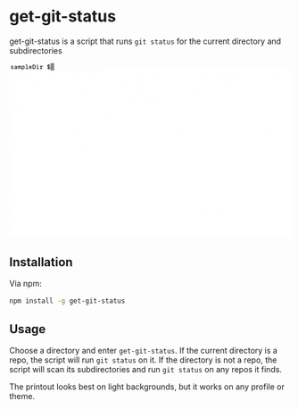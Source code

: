 # get-git-status

get-git-status is a script that runs ```git status``` for the current directory and subdirectories

![get-git-status](g-g-s.gif)

## Installation

Via npm:

```bash
npm install -g get-git-status
```

## Usage

Choose a directory and enter ```get-git-status```. If the current directory is a repo, the script will run ```git status``` on it. If the directory is not a repo, the script will scan its subdirectories and run ```git status``` on any repos it finds.

The printout looks best on light backgrounds, but it works on any profile or theme.
